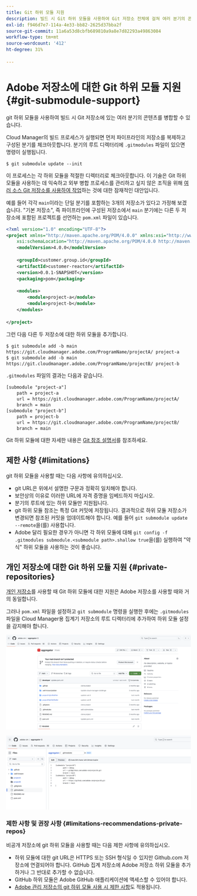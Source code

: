 ```yaml
---
title: Git 하위 모듈 지원
description: 빌드 시 Git 하위 모듈을 사용하여 Git 저장소 전체에 걸쳐 여러 분기의 콘텐츠를 병합하는 방법에 대해 알아봅니다.
exl-id: f946d7e7-114a-4e33-bb82-2625d37bba2f
source-git-commit: 11a6a53d8cbfb689810a9a8e7d82293a49863084
workflow-type: tm+mt
source-wordcount: '412'
ht-degree: 31%

---
```


# Adobe 저장소에 대한 Git 하위 모듈 지원 {#git-submodule-support}

git 하위 모듈을 사용하여 빌드 시 Git 저장소에 있는 여러 분기의 콘텐츠를 병합할 수 있습니다.

Cloud Manager의 빌드 프로세스가 실행되면 먼저 파이프라인의 저장소를 복제하고 구성된 분기를 체크아웃합니다. 분기의 루트 디렉터리에 `.gitmodules` 파일이 있으면 명령이 실행됩니다.

```
$ git submodule update --init
```

이 프로세스는 각 하위 모듈을 적절한 디렉터리로 체크아웃합니다. 이 기술은 Git 하위 모듈을 사용하는 데 익숙하고 외부 병합 프로세스를 관리하고 싶지 않은 조직을 위해 [여러 소스 Git 저장소를 사용하여 작업](/help/managing-code/multiple-git-repos.md)하는 것에 대한 잠재적인 대안입니다.

예를 들어 각각 `main`이라는 단일 분기를 포함하는 3개의 저장소가 있다고 가정해 보겠습니다. &quot;기본 저장소&quot;, 즉 파이프라인에 구성된 저장소에서 `main` 분기에는 다른 두 저장소에 포함된 프로젝트를 선언하는 `pom.xml` 파일이 있습니다.

```xml
<?xml version="1.0" encoding="UTF-8"?>
<project xmlns="http://maven.apache.org/POM/4.0.0" xmlns:xsi="http://www.w3.org/2001/XMLSchema-instance"
    xsi:schemaLocation="http://maven.apache.org/POM/4.0.0 http://maven.apache.org/maven-v4_0_0.xsd">
    <modelVersion>4.0.0</modelVersion>
   
    <groupId>customer.group.id</groupId>
    <artifactId>customer-reactor</artifactId>
    <version>0.0.1-SNAPSHOT</version>
    <packaging>pom</packaging>
   
    <modules>
        <module>project-a</module>
        <module>project-b</module>
    </modules>
   
</project>
```

그런 다음 다른 두 저장소에 대한 하위 모듈을 추가합니다.

```shell
$ git submodule add -b main https://git.cloudmanager.adobe.com/ProgramName/projectA/ project-a
$ git submodule add -b main https://git.cloudmanager.adobe.com/ProgramName/projectB/ project-b
```

`.gitmodules` 파일의 결과는 다음과 같습니다.

```text
[submodule "project-a"]
    path = project-a
    url = https://git.cloudmanager.adobe.com/ProgramName/projectA/
    branch = main
[submodule "project-b"]
    path = project-b
    url = https://git.cloudmanager.adobe.com/ProgramName/projectB/
    branch = main
```

Git 하위 모듈에 대한 자세한 내용은 [Git 참조 설명서](https://git-scm.com/book/en/v2/Git-Tools-Submodules)를 참조하세요.

## 제한 사항 {#limitations}

git 하위 모듈을 사용할 때는 다음 사항에 유의하십시오.

* git URL은 위에서 설명한 구문과 정확히 일치해야 합니다.
* 보안상의 이유로 이러한 URL에 자격 증명을 임베드하지 마십시오.
* 분기의 루트에 있는 하위 모듈만 지원됩니다.
* git 하위 모듈 참조는 특정 Git 커밋에 저장됩니다. 결과적으로 하위 모듈 저장소가 변경되면 참조된 커밋을 업데이트해야 합니다. 예를 들어 `git submodule update --remote`을(를) 사용합니다.
* Adobe 달리 필요한 경우가 아니면 각 하위 모듈에 대해 `git config -f .gitmodules submodule.<submodule path>.shallow true`을(를) 실행하여 &quot;약식&quot; 하위 모듈을 사용하는 것이 좋습니다.


## 개인 저장소에 대한 Git 하위 모듈 지원 {#private-repositories}

[개인 저장소](private-repositories.md)를 사용할 때 Git 하위 모듈에 대한 지원은 Adobe 저장소를 사용할 때와 거의 동일합니다.

그러나 `pom.xml` 파일을 설정하고 `git submodule` 명령을 실행한 후에는 `.gitmodules` 파일을 Cloud Manager용 집계기 저장소의 루트 디렉터리에 추가하여 하위 모듈 설정을 감지해야 합니다.

![.gitmodules 파일](assets/gitmodules.png)

![집계기](assets/aggregator.png)

### 제한 사항 및 권장 사항 {#limitations-recommendations-private-repos}

비공개 저장소에 git 하위 모듈을 사용할 때는 다음 제한 사항에 유의하십시오.

* 하위 모듈에 대한 git URL은 HTTPS 또는 SSH 형식일 수 있지만 Github.com 저장소에 연결되어야 합니다. GitHub 집계 저장소에 Adobe 저장소 하위 모듈을 추가하거나 그 반대로 추가할 수 없습니다.
* GitHub 하위 모듈은 Adobe GitHub 애플리케이션에 액세스할 수 있어야 합니다.
* [Adobe 관리 저장소의 git 하위 모듈 사용 시 제한 사항](#limitations-recommendations)도 적용됩니다.

